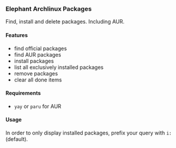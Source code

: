 ### Elephant Archlinux Packages

Find, install and delete packages. Including AUR.

#### Features

- find official packages
- find AUR packages
- install packages
- list all exclusively installed packages
- remove packages
- clear all done items

#### Requirements

- `yay` or `paru` for AUR

#### Usage

In order to only display installed packages, prefix your query with `i:` (default).
